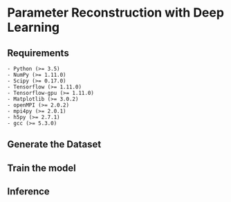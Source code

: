 # Parameter Reconstruction with Deep Learning

## Requirements
    - Python (>= 3.5)
    - NumPy (>= 1.11.0)
    - Scipy (>= 0.17.0)
    - Tensorflow (>= 1.11.0)
    - Tensorflow-gpu (>= 1.11.0)
    - Matplotlib (>= 3.0.2)
    - openMPI (>= 2.0.2)
    - mpi4py (>= 2.0.1)
    - h5py (>= 2.7.1)
    - gcc (>= 5.3.0)
## Generate the Dataset



## Train the model 



## Inference 



